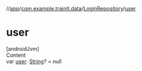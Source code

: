 //[app](../../../index.md)/[com.example.trainit.data](../index.md)/[LoginRepository](index.md)/[user](user.md)



# user  
[androidJvm]  
Content  
var [user](user.md): [String](https://kotlinlang.org/api/latest/jvm/stdlib/kotlin/-string/index.html)? = null  



